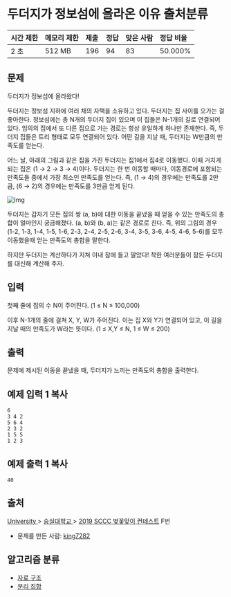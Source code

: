 # 두더지가 정보섬에 올라온 이유 출처분류

| 시간 제한 | 메모리 제한 | 제출 | 정답 | 맞은 사람 | 정답 비율 |
| :-------- | :---------- | :--- | :--- | :-------- | :-------- |
| 2 초      | 512 MB      | 196  | 94   | 83        | 50.000%   |

## 문제

두더지가 정보섬에 올라왔다!

두더지는 정보섬 지하에 여러 채의 자택을 소유하고 있다. 두더지는 집 사이를 오가는 걸 좋아한다. 정보섬에는 총 N개의 두더지 집이 있으며 이 집들은 N-1개의 길로 연결되어 있다. 임의의 집에서 또 다른 집으로 가는 경로는 항상 유일하게 하나만 존재한다. 즉, 두더지 집들은 트리 형태로 모두 연결되어 있다. 어떤 길을 지날 때, 두더지는 W만큼의 만족도를 얻는다.

어느 날, 아래의 그림과 같은 집을 가진 두더지는 집1에서 집4로 이동했다. 이때 거치게 되는 집은 (1 → 2 → 3 → 4)이다. 두더지는 한 번 이동할 때마다, 이동경로에 포함되는 만족도들 중에서 가장 최소인 만족도를 얻는다. 즉, (1 → 4)의 경우에는 만족도를 2만큼, (6 → 2)의 경우에는 만족도를 3만큼 얻게 된다.

![img](https://upload.acmicpc.net/9fde67aa-ce73-4809-9f6f-9d23ce0bb640/-/preview/)
 

 

두더지는 갑자기 모든 집의 쌍 (a, b)에 대한 이동을 끝냈을 때 얻을 수 있는 만족도의 총합이 얼마인지 궁금해졌다. (a, b)와 (b, a)는 같은 경로로 친다. 즉, 위의 그림의 경우 (1-2, 1-3, 1-4, 1-5, 1-6, 2-3, 2-4, 2-5, 2-6, 3-4, 3-5, 3-6, 4-5, 4-6, 5-6)를 모두 이동했을때 얻는 만족도의 총합을 말한다.

하지만 두더지는 계산하다가 지쳐 이내 잠에 들고 말았다! 착한 여러분들이 잠든 두더지를 대신해 계산해 주자.

## 입력

첫째 줄에 집의 수 N이 주어진다. (1 ≤ N ≤ 100,000)

이후 N-1개의 줄에 걸쳐 X, Y, W가 주어진다. 이는 집 X와 Y가 연결되어 있고, 이 길을 지날 때의 만족도가 W라는 뜻이다. (1 ≤ X,Y ≤ N, 1 ≤ W ≤ 200) 

## 출력

문제에 제시된 이동을 끝냈을 때, 두더지가 느끼는 만족도의 총합을 출력한다.

## 예제 입력 1 복사

```
6
3 4 2
5 6 4
2 3 2
1 5 5
1 2 3
```

## 예제 출력 1 복사

```
40
```

## 출처

[University ](https://www.acmicpc.net/category/5)> [숭실대학교 ](https://www.acmicpc.net/category/352)> [2019 SCCC 벚꽃맞이 컨테스트](https://www.acmicpc.net/category/detail/2019) F번

- 문제를 만든 사람: [king7282](https://www.acmicpc.net/user/king7282)

## 알고리즘 분류



- [자료 구조](https://www.acmicpc.net/problem/tag/175)
- [분리 집합](https://www.acmicpc.net/problem/tag/81)